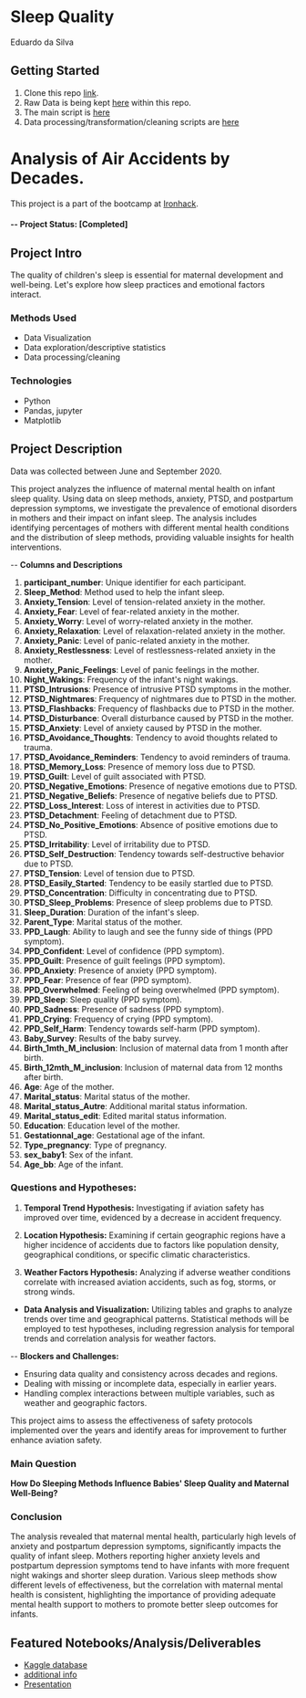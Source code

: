 # Sleep Quality
Eduardo da Silva


## Getting Started

1. Clone this repo  [link](https://github.com/drivedudu/Week_3_project.git).
2. Raw Data is being kept [here](https://www.kaggle.com/datasets/yassereleraky/aviation-accident-ntsb?select=AviationData.csv) within this repo.
3. The main script is [here](https://raw.githubusercontent.com/drivedudu/Week_3_project/main/AviationDA.ipynb)
4. Data processing/transformation/cleaning scripts are [here](https://raw.githubusercontent.com/drivedudu/Week_3_project/main/defs.py)


# Analysis of Air Accidents by Decades.

This project is a part of the bootcamp at [Ironhack](https://ironhack.com/).  

#### -- Project Status: [Completed]

## Project Intro
The quality of children's sleep is essential for maternal development and well-being. 
Let's explore how sleep practices and emotional factors interact.


### Methods Used
* Data Visualization
* Data exploration/descriptive statistics
* Data processing/cleaning


### Technologies
* Python
* Pandas, jupyter
* Matplotlib

## Project Description
Data was collected between June and September 2020.

This project analyzes the influence of maternal mental health on infant sleep quality. Using data on sleep methods, anxiety, PTSD, and postpartum depression symptoms, we investigate the prevalence of emotional disorders in mothers and their impact on infant sleep. The analysis includes identifying percentages of mothers with different mental health conditions and the distribution of sleep methods, providing valuable insights for health interventions.

-- **Columns and Descriptions**

1. **participant_number**: Unique identifier for each participant.
2. **Sleep_Method**: Method used to help the infant sleep.
3. **Anxiety_Tension**: Level of tension-related anxiety in the mother.
4. **Anxiety_Fear**: Level of fear-related anxiety in the mother.
5. **Anxiety_Worry**: Level of worry-related anxiety in the mother.
6. **Anxiety_Relaxation**: Level of relaxation-related anxiety in the mother.
7. **Anxiety_Panic**: Level of panic-related anxiety in the mother.
8. **Anxiety_Restlessness**: Level of restlessness-related anxiety in the mother.
9. **Anxiety_Panic_Feelings**: Level of panic feelings in the mother.
10. **Night_Wakings**: Frequency of the infant's night wakings.
11. **PTSD_Intrusions**: Presence of intrusive PTSD symptoms in the mother.
12. **PTSD_Nightmares**: Frequency of nightmares due to PTSD in the mother.
13. **PTSD_Flashbacks**: Frequency of flashbacks due to PTSD in the mother.
14. **PTSD_Disturbance**: Overall disturbance caused by PTSD in the mother.
15. **PTSD_Anxiety**: Level of anxiety caused by PTSD in the mother.
16. **PTSD_Avoidance_Thoughts**: Tendency to avoid thoughts related to trauma.
17. **PTSD_Avoidance_Reminders**: Tendency to avoid reminders of trauma.
18. **PTSD_Memory_Loss**: Presence of memory loss due to PTSD.
19. **PTSD_Guilt**: Level of guilt associated with PTSD.
20. **PTSD_Negative_Emotions**: Presence of negative emotions due to PTSD.
21. **PTSD_Negative_Beliefs**: Presence of negative beliefs due to PTSD.
22. **PTSD_Loss_Interest**: Loss of interest in activities due to PTSD.
23. **PTSD_Detachment**: Feeling of detachment due to PTSD.
24. **PTSD_No_Positive_Emotions**: Absence of positive emotions due to PTSD.
25. **PTSD_Irritability**: Level of irritability due to PTSD.
26. **PTSD_Self_Destruction**: Tendency towards self-destructive behavior due to PTSD.
27. **PTSD_Tension**: Level of tension due to PTSD.
28. **PTSD_Easily_Started**: Tendency to be easily startled due to PTSD.
29. **PTSD_Concentration**: Difficulty in concentrating due to PTSD.
30. **PTSD_Sleep_Problems**: Presence of sleep problems due to PTSD.
31. **Sleep_Duration**: Duration of the infant's sleep.
32. **Parent_Type**: Marital status of the mother.
33. **PPD_Laugh**: Ability to laugh and see the funny side of things (PPD symptom).
34. **PPD_Confident**: Level of confidence (PPD symptom).
35. **PPD_Guilt**: Presence of guilt feelings (PPD symptom).
36. **PPD_Anxiety**: Presence of anxiety (PPD symptom).
37. **PPD_Fear**: Presence of fear (PPD symptom).
38. **PPD_Overwhelmed**: Feeling of being overwhelmed (PPD symptom).
39. **PPD_Sleep**: Sleep quality (PPD symptom).
40. **PPD_Sadness**: Presence of sadness (PPD symptom).
41. **PPD_Crying**: Frequency of crying (PPD symptom).
42. **PPD_Self_Harm**: Tendency towards self-harm (PPD symptom).
43. **Baby_Survey**: Results of the baby survey.
44. **Birth_1mth_M_inclusion**: Inclusion of maternal data from 1 month after birth.
45. **Birth_12mth_M_inclusion**: Inclusion of maternal data from 12 months after birth.
46. **Age**: Age of the mother.
47. **Marital_status**: Marital status of the mother.
48. **Marital_status_Autre**: Additional marital status information.
49. **Marital_status_edit**: Edited marital status information.
50. **Education**: Education level of the mother.
51. **Gestationnal_age**: Gestational age of the infant.
52. **Type_pregnancy**: Type of pregnancy.
53. **sex_baby1**: Sex of the infant.
54. **Age_bb**: Age of the infant.


### Questions and Hypotheses:

1.  **Temporal Trend Hypothesis:** Investigating if aviation safety has improved over time, evidenced by a decrease in accident frequency.

2. **Location Hypothesis:** Examining if certain geographic regions have a higher incidence of accidents due to factors like population density, geographical conditions, or specific climatic characteristics.
3. **Weather Factors Hypothesis:** Analyzing if adverse weather conditions correlate with increased aviation accidents, such as fog, storms, or strong winds.

- **Data Analysis and Visualization:**
Utilizing tables and graphs to analyze trends over time and geographical patterns. Statistical methods will be employed to test hypotheses, including regression analysis for temporal trends and correlation analysis for weather factors.

-- **Blockers and Challenges:**

* Ensuring data quality and consistency across decades and regions.
* Dealing with missing or incomplete data, especially in earlier years.
* Handling complex interactions between multiple variables, such as weather and geographic factors.

This project aims to assess the effectiveness of safety protocols implemented over the years and identify areas for improvement to further enhance aviation safety.

### Main Question

**How Do Sleeping Methods Influence Babies' Sleep Quality and Maternal Well-Being?**

### Conclusion

The analysis revealed that maternal mental health, particularly high levels of anxiety and postpartum depression symptoms, significantly impacts the quality of infant sleep. Mothers reporting higher anxiety levels and postpartum depression symptoms tend to have infants with more frequent night wakings and shorter sleep duration. Various sleep methods show different levels of effectiveness, but the correlation with maternal mental health is consistent, highlighting the importance of providing adequate mental health support to mothers to promote better sleep outcomes for infants.

## Featured Notebooks/Analysis/Deliverables

* [Kaggle database](https://www.kaggle.com/datasets/thedevastator/impact-of-maternal-mental-health-on-infant-sleep)
* [additional info ](https://www.mdpi.com/2075-4418/12/7/1625)
* [Presentation](https://github.com/drivedudu/Week_3_project/blob/main/Analysis%20of%20Air%20Accidents%20by%20Decades%20presentation.pdf)





